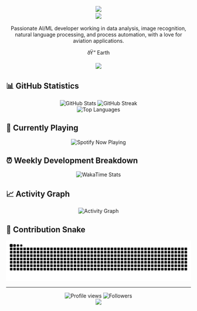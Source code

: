 
<div align="center">
  <img src="https://capsule-render.vercel.app/api?type=waving&color=54a0ff&height=200&section=header&text=Dule%20Abera&fontSize=80&fontColor=fff&animation=twinkling&fontAlignY=35" />
</div>

<div align="center">

  <img src="https://readme-typing-svg.demolab.com/?lines=Data Science|Passionate%20Developer|Welcome%20to%20my%20Profile&font=Fira%20Code&center=true&width=440&height=45&color=54a0ff&vCenter=true&pause=1000&size=22" />

  <p>Passionate AI/ML developer working in data analysis, image recognition, natural language processing, and process automation, with a love for aviation applications.</p>
  <p>ðŸ“ Earth</p>
</div>


<div align="center">

  <a href="mailto:duleabera05@gmail.com">
    <img src="https://img.shields.io/badge/Email-D14836?style=for-the-badge&logo=gmail&logoColor=white" />
  </a>

</div>


## 📊 GitHub Statistics

<div align="center">
  <img src="https://github-readme-stats.vercel.app/api?username=duleab&show_icons=true&theme=dark&hide_border=true&count_private=true" alt="GitHub Stats" />
  <img src="https://github-readme-streak-stats.herokuapp.com/?user=duleab&theme=dark&hide_border=true" alt="GitHub Streak" />
</div>

<div align="center">
  <img src="https://github-readme-stats.vercel.app/api/top-langs/?username=duleab&theme=dark&hide_border=true&layout=compact" alt="Top Languages" />
</div>




## 🎵 Currently Playing

<div align="center">
  <img src="https://spotify-github-profile.vercel.app/api/spotify?background_color=0d1117&border_color=ffffff&limit=1" alt="Spotify Now Playing" />
</div>


## ⏰ Weekly Development Breakdown

<div align="center">
  <img src="https://github-readme-stats.vercel.app/api/wakatime?username=duleab&theme=dark&hide_border=true&layout=compact" alt="WakaTime Stats" />
</div>





## 📈 Activity Graph

<div align="center">
  <img src="https://github-readme-activity-graph.vercel.app/graph?username=duleab&theme=dark&hide_border=true" alt="Activity Graph" />
</div>


## 🐍 Contribution Snake
<div align="center">
  <img src="https://raw.githubusercontent.com/duleab/duleab/output/github-contribution-grid-snake.svg" alt="Snake animation" />
</div>


---

<div align="center">
  <img src="https://komarev.com/ghpvc/?username=duleab&style=flat-square&color=54a0ff" alt="Profile views" />
  <img src="https://img.shields.io/github/followers/duleab?style=flat-square&color=54a0ff" alt="Followers" />
</div>

<div align="center">
  <img src="https://capsule-render.vercel.app/api?type=waving&color=54a0ff&height=120&section=footer" />
</div>

<!-- Last updated: 2025-07-17 13:18:10 -->
